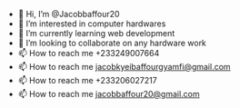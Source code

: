 - 👋 Hi, I’m @Jacobbaffour20
- 👀 I’m interested in computer hardwares
- 🌱 I’m currently learning web development
- 💞️ I’m looking to collaborate on any hardware work
- 📫 How to reach me +233249007664
- 📫 How to reach me jacobkyeibaffourgyamfi@gmail.com
- 📫 How to reach me +233206027217
- 📫 How to reach me jacobbaffour20@gmail.com

<!---
Jacobbaffour20/Jacobbaffour20 is a ✨ special ✨ repository because its `README.md` (this file) appears on your GitHub profile.
You can click the Preview link to take a look at your changes.
--->
